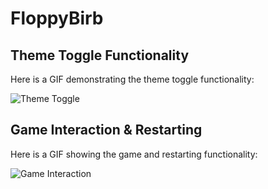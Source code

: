 # FloppyBirb

## Theme Toggle Functionality

Here is a GIF demonstrating the theme toggle functionality:

![Theme Toggle](https://github.com/username/repository/raw/branch/path/to/theme-toggle.gif)

## Game Interaction & Restarting

Here is a GIF showing the game and restarting functionality:

![Game Interaction](https://github.com/agrikatheprogrammer/FloppyBirb/blob/main/game_outlook.gif)

